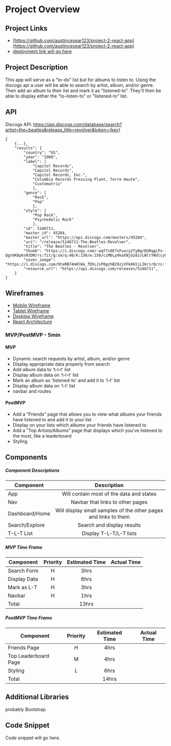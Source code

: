 # Project Overview

## Project Links

- [https://github.com/austincesear123/project-2-react-app](https://github.com/austincesear123/project-2-react-app)
- [deployment link will go here]()

## Project Description

This app will serve as a "to-do" list but for albums to listen to. Using the discogs api a user will be able to search by artist, album, and/or genre. Then add an album to their list and mark it as "listened-to". They'll then be able to display either the "to-listen-to" or "listened-to" list.

## API

Discogs API:
https://api.discogs.com/database/search?artist=the+beatles&release_title=revolver&token={key}

```
{
    {...},
    "results": {
        "country": "US",
        "year": "1966",
        "label": [
            "Capitol Records",
            "Capitol Records",
            "Capitol Records, Inc.",
            "Columbia Records Pressing Plant, Terre Haute",
            "Customatrix"
            ],
        "genre": [
            "Rock",
            "Pop"
            ],
        "style": [
            "Pop Rock",
            "Psychedelic Rock"
            ],
        "id": 5146711,
        "master_id": 45284,
        "master_url": "https://api.discogs.com/masters/45284",
        "uri": "/release/5146711-The-Beatles-Revolver",
        "title": "The Beatles - Revolver",
        "thumb": "https://i.discogs.com/-wqT7s9EfxFuocy2TyBgrB3RqgLPs-Qgn9K8p6sMJDM/rs:fit/g:sm/q:40/h:150/w:150/czM6Ly9kaXNjb2dz/LWltYWdlcy9SLTUx/NDY3MTEtMTM5MTQ3/OTg1MS0xNjExLmpw/ZWc.jpeg",
        "cover_image": "https://i.discogs.com/9teRB74mHlWa_fDhLJsP8gzhB29ziVFkKH1jLI6rirQ/rs:fit/g:sm/q:90/h:595/w:600/czM6Ly9kaXNjb2dz/LWltYWdlcy9SLTUx/NDY3MTEtMTM5MTQ3/OTg1MS0xNjExLmpw/ZWc.jpeg",
        "resource_url": "https://api.discogs.com/releases/5146711",
    }
}
```

## Wireframes

- [Mobile Wireframe](https://res.cloudinary.com/djqfsbgaf/image/upload/v1644615595/sei%20project-2-react-app/Mobile_Wireframe_vwhxg1.png)
- [Tablet Wireframe](https://res.cloudinary.com/djqfsbgaf/image/upload/v1644615595/sei%20project-2-react-app/Tablet_Wireframe_wa8fc3.png)
- [Desktop Wireframe](https://res.cloudinary.com/djqfsbgaf/image/upload/v1644615595/sei%20project-2-react-app/Desktop_Wireframe_dpnjbt.png)
- [React Architecture](https://res.cloudinary.com/djqfsbgaf/image/upload/v1644618445/sei%20project-2-react-app/D0b97c0f5936abc116a88e7117a7c8fe9_heopqs.png)

### MVP/PostMVP - 5min

#### MVP

- Dynamic search requests by artist, album, and/or genre
- Display appropriate data properly from search
- Add album data to 't-l-t' list
- Display album data on 't-l-t' list
- Mark an album as 'listened-to' and add it to 'l-t' list
- Display album data on 'l-t' list
- navbar and routes

#### PostMVP

- Add a "Friends" page that allows you to view what albums your friends have listened to and add it to your list
- Display on your lists which albums your friends have listened to
- Add a "Top Artists/Albums" page that displays which you've listened to the most, like a leaderboard
- Styling

## Components

##### Component Descriptions

| Component      |                           Description                           |
| -------------- | :-------------------------------------------------------------: |
| App            |            Will contain most of the data and states             |
| Nav            |                Navbar that links to other pages                 |
| Dashboard/Home | Will display small samples of the other pages and links to them |
| Search/Explore |                   Search and display results                    |
| T-L-T List     |                     Display T-L-T/L-T lists                     |

##### MVP Time Frame

| Component    | Priority | Estimated Time | Actual Time |
| ------------ | :------: | :------------: | :---------: |
| Search Form  |    H     |      3hrs      |             |
| Display Data |    H     |      6hrs      |             |
| Mark as L-T  |    H     |      3hrs      |             |
| Navbar       |    H     |      1hrs      |             |
| Total        |          |     13hrs      |             |

##### PostMVP Time Frame

| Component            | Priority | Estimated Time | Actual Time |
| -------------------- | :------: | :------------: | :---------: |
| Friends Page         |    H     |      4hrs      |             |
| Top Leaderboard Page |    M     |      4hrs      |             |
| Styling              |    L     |      6hrs      |             |
| Total                |          |     14hrs      |             |

## Additional Libraries

probably Bootstrap

## Code Snippet

Code snippet will go here.

```

```
